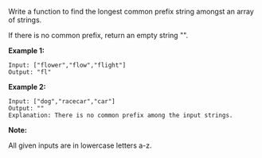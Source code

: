 Write a function to find the longest common prefix string amongst an array of strings.

If there is no common prefix, return an empty string "".

**Example 1:**

```
Input: ["flower","flow","flight"]
Output: "fl"
```

**Example 2:**

```
Input: ["dog","racecar","car"]
Output: ""
Explanation: There is no common prefix among the input strings.
```

**Note:**

All given inputs are in lowercase letters a-z.